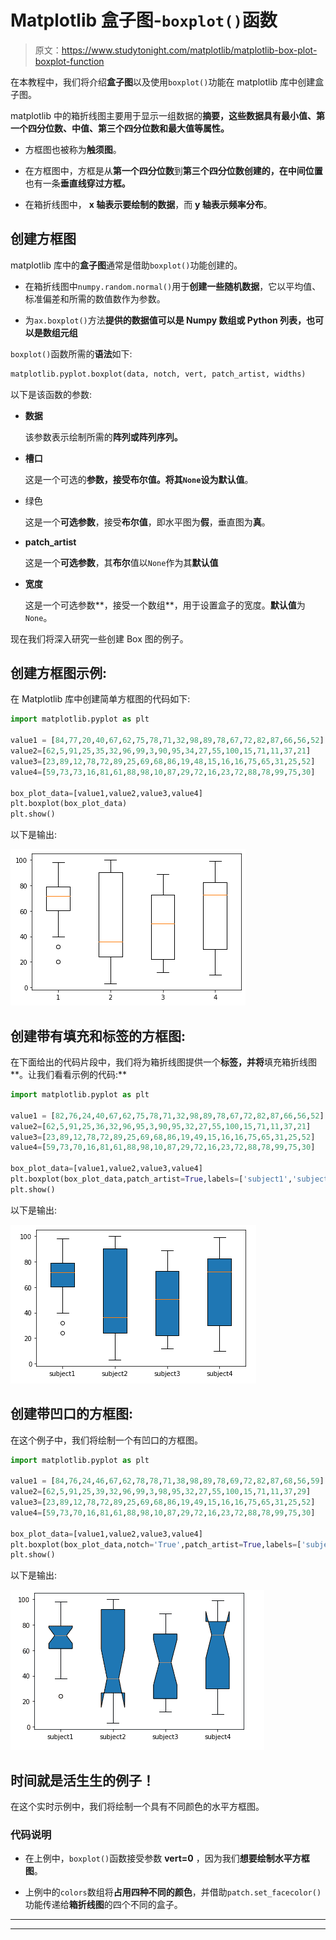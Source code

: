 # Matplotlib 盒子图-`boxplot()`函数

> 原文：<https://www.studytonight.com/matplotlib/matplotlib-box-plot-boxplot-function>

在本教程中，我们将介绍**盒子图**以及使用`boxplot()`功能在 matplotlib 库中创建盒子图。

matplotlib 中的箱折线图主要用于显示一组数据的**摘要，这些数据具有最小值、第一个四分位数、中值、第三个四分位数和最大值等属性。**

*   方框图也被称为**触须图**。

*   在方框图中，方框是从**第一个四分位数**到**第三个四分位数创建的，在中间位置**也有一条**垂直线穿过方框。**

*   在箱折线图中， **x 轴表示要绘制的数据**，而 **y 轴表示频率分布**。

## 创建方框图

matplotlib 库中的**盒子图**通常是借助`boxplot()`功能创建的。

*   在箱折线图中`numpy.random.normal()`用于**创建一些随机数据**，它以平均值、标准偏差和所需的数值数作为参数。

*   为`ax.boxplot()`方法**提供的数据值可以是 Numpy 数组或 Python 列表，也可以是数组元组**

`boxplot()`函数所需的**语法**如下:

```py
matplotlib.pyplot.boxplot(data, notch, vert, patch_artist, widths)
```

以下是该函数的参数:

*   **数据**

    该参数表示绘制所需的**阵列或阵列序列。**

*   **槽口**

    这是一个可选的**参数，接受布尔值。**将其`None`设为**默认值**。

*   绿色

    这是一个**可选参数**，接受**布尔值**，即水平图为**假**，垂直图为**真**。

*   **patch_artist**

    这是一个**可选参数**，其**布尔**值以`None`作为其**默认值**

*   **宽度**

    这是一个可选参数**，接受一个数组**，用于设置盒子的宽度。**默认值**为`None`。

现在我们将深入研究一些创建 Box 图的例子。

## 创建方框图示例:

在 Matplotlib 库中创建简单方框图的代码如下:

```py
import matplotlib.pyplot as plt

value1 = [84,77,20,40,67,62,75,78,71,32,98,89,78,67,72,82,87,66,56,52]
value2=[62,5,91,25,35,32,96,99,3,90,95,34,27,55,100,15,71,11,37,21]
value3=[23,89,12,78,72,89,25,69,68,86,19,48,15,16,16,75,65,31,25,52]
value4=[59,73,73,16,81,61,88,98,10,87,29,72,16,23,72,88,78,99,75,30]

box_plot_data=[value1,value2,value3,value4]
plt.boxplot(box_plot_data)
plt.show()
```

以下是输出:

![box plot matplotlib example](img/d95e4f588e9d1b849ebf48cac5906c79.png)

## 创建带有填充和标签的方框图:

在下面给出的代码片段中，我们将为箱折线图提供一个**标签，并将**填充箱折线图**。让我们看看示例的代码:**

```py
import matplotlib.pyplot as plt

value1 = [82,76,24,40,67,62,75,78,71,32,98,89,78,67,72,82,87,66,56,52]
value2=[62,5,91,25,36,32,96,95,3,90,95,32,27,55,100,15,71,11,37,21]
value3=[23,89,12,78,72,89,25,69,68,86,19,49,15,16,16,75,65,31,25,52]
value4=[59,73,70,16,81,61,88,98,10,87,29,72,16,23,72,88,78,99,75,30]

box_plot_data=[value1,value2,value3,value4]
plt.boxplot(box_plot_data,patch_artist=True,labels=['subject1','subject2','subject3','subject4'])
plt.show()
```

以下是输出:

![box plot matplotlib example](img/937f5bf00df88cb3f91aab1cc61b3ee9.png)

## 创建带凹口的方框图:

在这个例子中，我们将绘制一个有凹口的方框图。

```py
import matplotlib.pyplot as plt

value1 = [84,76,24,46,67,62,78,78,71,38,98,89,78,69,72,82,87,68,56,59]
value2=[62,5,91,25,39,32,96,99,3,98,95,32,27,55,100,15,71,11,37,29]
value3=[23,89,12,78,72,89,25,69,68,86,19,49,15,16,16,75,65,31,25,52]
value4=[59,73,70,16,81,61,88,98,10,87,29,72,16,23,72,88,78,99,75,30]

box_plot_data=[value1,value2,value3,value4]
plt.boxplot(box_plot_data,notch='True',patch_artist=True,labels=['subject1','subject2','subject3','subject4'])
plt.show()
```

以下是输出:

![box plot matplotlib example](img/483aeb48fbc20e05a342f5f424986607.png)

## 时间就是活生生的例子！

在这个实时示例中，我们将绘制一个具有不同颜色的水平方框图。

### 代码说明

*   在上例中，`boxplot()`函数接受参数 **vert=0** ，因为我们**想要绘制水平方框图**。

*   上例中的`colors`数组将**占用四种不同的颜色**，并借助`patch.set_facecolor()`功能传递给**箱折线图**的四个不同的盒子。

* * *

* * *